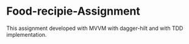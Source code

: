 # Food-recipie-Assignment
This assignment developed with MVVM with dagger-hilt and with TDD implementation.
